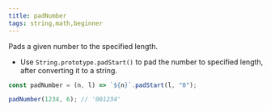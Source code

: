 ```yaml
---
title: padNumber
tags: string,math,beginner
---
```


Pads a given number to the specified length.

- Use `String.prototype.padStart()` to pad the number to specified length, after converting it to a string.

```js
const padNumber = (n, l) => `${n}`.padStart(l, "0");
```

```js
padNumber(1234, 6); // '001234'
```
